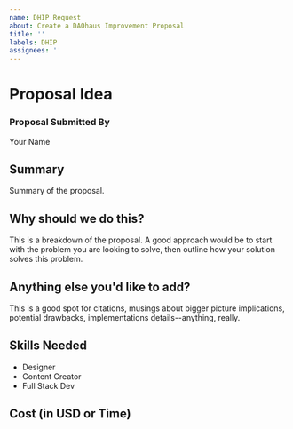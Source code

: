 ```yaml
---
name: DHIP Request
about: Create a DAOhaus Improvement Proposal
title: ''
labels: DHIP
assignees: ''
---
```


# Proposal Idea

### Proposal Submitted By

Your Name

## Summary

Summary of the proposal.

## Why should we do this?

This is a breakdown of the proposal. A good approach would be to start with the problem you are looking to solve, then outline how your solution solves this problem.  

## Anything else you'd like to add?

This is a good spot for citations, musings about bigger picture implications, potential drawbacks, implementations details--anything, really. 

## Skills Needed

- Designer
- Content Creator
- Full Stack Dev

## Cost (in USD or Time)

